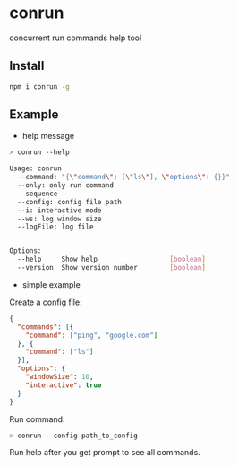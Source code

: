 # conrun

concurrent run commands help tool

## Install

```sh
npm i conrun -g
```

## Example

- help message

```sh
> conrun --help

Usage: conrun
  --command: "{\"command\": [\"ls\"], \"options\": {}}"
  --only: only run command
  --sequence
  --config: config file path
  --i: interactive mode
  --ws: log window size
  --logFile: log file


Options:
  --help     Show help                  [boolean]
  --version  Show version number        [boolean]
```

- simple example

Create a config file:

```json
{
  "commands": [{
    "command": ["ping", "google.com"]
  }, {
    "command": ["ls"]
  }],
  "options": {
    "windowSize": 10,
    "interactive": true
  }
}
```

Run command:

```sh
> conrun --config path_to_config
```

Run help after you get prompt to see all commands.
